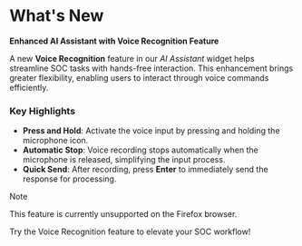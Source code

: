 # What's New

**Enhanced AI Assistant with Voice Recognition Feature**

A new **Voice Recognition** feature in our *AI Assistant* widget helps streamline SOC tasks with hands-free interaction. This enhancement brings greater flexibility, enabling users to interact through voice commands efficiently.

### Key Highlights
- **Press and Hold**: Activate the voice input by pressing and holding the microphone icon.
- **Automatic Stop**: Voice recording stops automatically when the microphone is released, simplifying the input process.
- **Quick Send**: After recording, press **Enter** to immediately send the response for processing.

> [!Note]
> This feature is currently unsupported on the Firefox browser.

Try the Voice Recognition feature to elevate your SOC workflow!